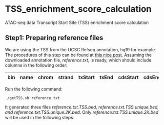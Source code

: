 # TSS_enrichment_score_calculation
ATAC-seq data Transcript Start Site (TSS) enrichment score calculation

## Step1: Preparing reference files
We are using the TSS from the UCSC Refseq annotation, hg19 for example.
The procedures of this step can be found at [this nice post](https://randomstate.net/2018-06-28-getting-refseq-gene-tss-from-ucsc/).
Assuming the downloaded annotation file, *reference.txt*, is ready, which should include columns in the following order:

|bin	|name	|chrom	|strand	|txStart	|txEnd	|cdsStart	|cdsEnd	|exonCount	|exonStarts	|exonEnds	|score	|name2	|cdsStartStat	|cdsEndStat	|exonFrames|
--- | --- | --- | --- | --- | --- | --- | --- | --- | --- | --- | --- | --- | --- | --- | --- |

Run the following command:

`./getTSS.sh reference.txt`

It generated three files *reference.txt.TSS.bed, reference.txt.TSS.unique.bed, and reference.txt.TSS.unique.2K.bed*.
Only *reference.txt.TSS.unique.2K.bed* will be used in the following steps.



